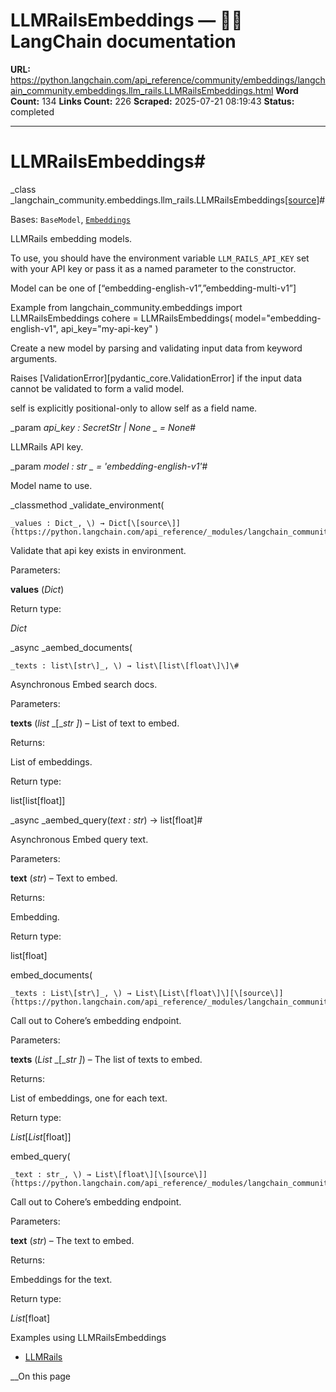 # LLMRailsEmbeddings — 🦜🔗 LangChain  documentation

**URL:** https://python.langchain.com/api_reference/community/embeddings/langchain_community.embeddings.llm_rails.LLMRailsEmbeddings.html
**Word Count:** 134
**Links Count:** 226
**Scraped:** 2025-07-21 08:19:43
**Status:** completed

---

# LLMRailsEmbeddings\#

_class _langchain\_community.embeddings.llm\_rails.LLMRailsEmbeddings[\[source\]](https://python.langchain.com/api_reference/_modules/langchain_community/embeddings/llm_rails.html#LLMRailsEmbeddings)\#     

Bases: `BaseModel`, [`Embeddings`](https://python.langchain.com/api_reference/core/embeddings/langchain_core.embeddings.embeddings.Embeddings.html#langchain_core.embeddings.embeddings.Embeddings "langchain_core.embeddings.embeddings.Embeddings")

LLMRails embedding models.

To use, you should have the environment variable `LLM_RAILS_API_KEY` set with your API key or pass it as a named parameter to the constructor.

Model can be one of \[“embedding-english-v1”,”embedding-multi-v1”\]

Example               from langchain_community.embeddings import LLMRailsEmbeddings     cohere = LLMRailsEmbeddings(         model="embedding-english-v1", api_key="my-api-key"     )     

Create a new model by parsing and validating input data from keyword arguments.

Raises \[ValidationError\]\[pydantic\_core.ValidationError\] if the input data cannot be validated to form a valid model.

self is explicitly positional-only to allow self as a field name.

_param _api\_key _: SecretStr | None_ _ = None_\#     

LLMRails API key.

_param _model _: str_ _ = 'embedding-english-v1'_\#     

Model name to use.

_classmethod _validate\_environment\(

    _values : Dict_, \) → Dict[\[source\]](https://python.langchain.com/api_reference/_modules/langchain_community/embeddings/llm_rails.html#LLMRailsEmbeddings.validate_environment)\#     

Validate that api key exists in environment.

Parameters:     

**values** \(_Dict_\)

Return type:     

_Dict_

_async _aembed\_documents\(

    _texts : list\[str\]_, \) → list\[list\[float\]\]\#     

Asynchronous Embed search docs.

Parameters:     

**texts** \(_list_ _\[__str_ _\]_\) – List of text to embed.

Returns:     

List of embeddings.

Return type:     

list\[list\[float\]\]

_async _aembed\_query\(_text : str_\) → list\[float\]\#     

Asynchronous Embed query text.

Parameters:     

**text** \(_str_\) – Text to embed.

Returns:     

Embedding.

Return type:     

list\[float\]

embed\_documents\(

    _texts : List\[str\]_, \) → List\[List\[float\]\][\[source\]](https://python.langchain.com/api_reference/_modules/langchain_community/embeddings/llm_rails.html#LLMRailsEmbeddings.embed_documents)\#     

Call out to Cohere’s embedding endpoint.

Parameters:     

**texts** \(_List_ _\[__str_ _\]_\) – The list of texts to embed.

Returns:     

List of embeddings, one for each text.

Return type:     

_List_\[_List_\[float\]\]

embed\_query\(

    _text : str_, \) → List\[float\][\[source\]](https://python.langchain.com/api_reference/_modules/langchain_community/embeddings/llm_rails.html#LLMRailsEmbeddings.embed_query)\#     

Call out to Cohere’s embedding endpoint.

Parameters:     

**text** \(_str_\) – The text to embed.

Returns:     

Embeddings for the text.

Return type:     

_List_\[float\]

Examples using LLMRailsEmbeddings

  * [LLMRails](https://python.langchain.com/docs/integrations/text_embedding/llm_rails/)

__On this page